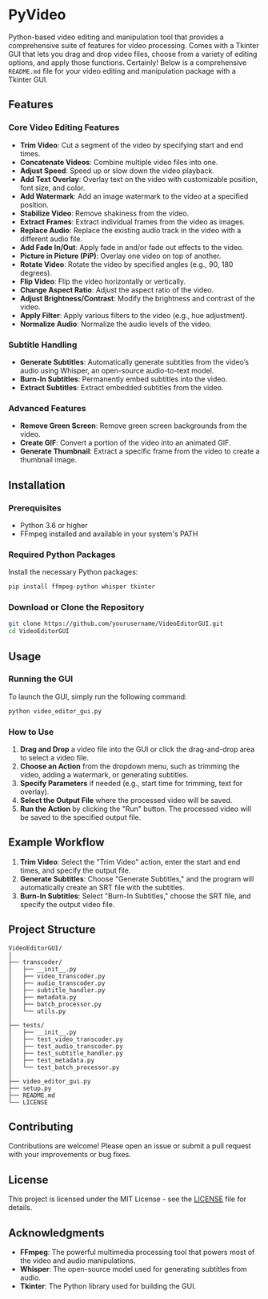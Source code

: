 # PyVideo

Python-based video editing and manipulation tool that provides a comprehensive suite of features for video processing. Comes with a Tkinter GUI that lets you drag and drop video files, choose from a variety of editing options, and apply those functions.
Certainly! Below is a comprehensive `README.md` file for your video editing and manipulation package with a Tkinter GUI.

## Features

### Core Video Editing Features

- **Trim Video**: Cut a segment of the video by specifying start and end times.
- **Concatenate Videos**: Combine multiple video files into one.
- **Adjust Speed**: Speed up or slow down the video playback.
- **Add Text Overlay**: Overlay text on the video with customizable position, font size, and color.
- **Add Watermark**: Add an image watermark to the video at a specified position.
- **Stabilize Video**: Remove shakiness from the video.
- **Extract Frames**: Extract individual frames from the video as images.
- **Replace Audio**: Replace the existing audio track in the video with a different audio file.
- **Add Fade In/Out**: Apply fade in and/or fade out effects to the video.
- **Picture in Picture (PiP)**: Overlay one video on top of another.
- **Rotate Video**: Rotate the video by specified angles (e.g., 90, 180 degrees).
- **Flip Video**: Flip the video horizontally or vertically.
- **Change Aspect Ratio**: Adjust the aspect ratio of the video.
- **Adjust Brightness/Contrast**: Modify the brightness and contrast of the video.
- **Apply Filter**: Apply various filters to the video (e.g., hue adjustment).
- **Normalize Audio**: Normalize the audio levels of the video.

### Subtitle Handling

- **Generate Subtitles**: Automatically generate subtitles from the video’s audio using Whisper, an open-source audio-to-text model.
- **Burn-In Subtitles**: Permanently embed subtitles into the video.
- **Extract Subtitles**: Extract embedded subtitles from the video.

### Advanced Features

- **Remove Green Screen**: Remove green screen backgrounds from the video.
- **Create GIF**: Convert a portion of the video into an animated GIF.
- **Generate Thumbnail**: Extract a specific frame from the video to create a thumbnail image.

## Installation

### Prerequisites

- Python 3.6 or higher
- FFmpeg installed and available in your system's PATH

### Required Python Packages

Install the necessary Python packages:

```bash
pip install ffmpeg-python whisper tkinter
```

### Download or Clone the Repository

```bash
git clone https://github.com/yourusername/VideoEditorGUI.git
cd VideoEditorGUI
```

## Usage

### Running the GUI

To launch the GUI, simply run the following command:

```bash
python video_editor_gui.py
```

### How to Use

1. **Drag and Drop** a video file into the GUI or click the drag-and-drop area to select a video file.
2. **Choose an Action** from the dropdown menu, such as trimming the video, adding a watermark, or generating subtitles.
3. **Specify Parameters** if needed (e.g., start time for trimming, text for overlay).
4. **Select the Output File** where the processed video will be saved.
5. **Run the Action** by clicking the "Run" button. The processed video will be saved to the specified output file.

## Example Workflow

1. **Trim Video**: Select the "Trim Video" action, enter the start and end times, and specify the output file.
2. **Generate Subtitles**: Choose "Generate Subtitles," and the program will automatically create an SRT file with the subtitles.
3. **Burn-In Subtitles**: Select "Burn-In Subtitles," choose the SRT file, and specify the output video file.

## Project Structure

```
VideoEditorGUI/
│
├── transcoder/
│   ├── __init__.py
│   ├── video_transcoder.py
│   ├── audio_transcoder.py
│   ├── subtitle_handler.py
│   ├── metadata.py
│   ├── batch_processor.py
│   └── utils.py
│
├── tests/
│   ├── __init__.py
│   ├── test_video_transcoder.py
│   ├── test_audio_transcoder.py
│   ├── test_subtitle_handler.py
│   ├── test_metadata.py
│   └── test_batch_processor.py
│
├── video_editor_gui.py
├── setup.py
├── README.md
└── LICENSE
```

## Contributing

Contributions are welcome! Please open an issue or submit a pull request with your improvements or bug fixes.

## License

This project is licensed under the MIT License - see the [LICENSE](LICENSE) file for details.

## Acknowledgments

- **FFmpeg**: The powerful multimedia processing tool that powers most of the video and audio manipulations.
- **Whisper**: The open-source model used for generating subtitles from audio.
- **Tkinter**: The Python library used for building the GUI.
